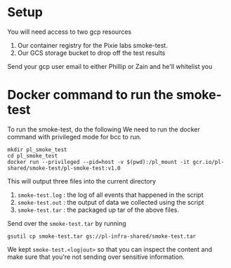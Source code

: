 # Setup
You will need access to two gcp resources
1. Our container registry for the Pixie labs smoke-test.
2. Our GCS storage bucket to drop off the test results

Send your gcp user email to either Phillip or Zain and he'll whitelist you
# Docker command to run the smoke-test

To run the smoke-test, do the following
We need to run the docker command with privileged mode for bcc to run.
```
mkdir pl_smoke_test
cd pl_smoke_test
docker run --privileged --pid=host -v $(pwd):/pl_mount -it gcr.io/pl-shared/smoke-test/pl-smoke-test:v1.0
```

This will output three files into the current directory
1. `smoke-test.log` : the log of all events that happened in the script
2. `smoke-test.out` : the output of data we collected using the script
3. `smoke-test.tar` : the packaged up tar of the above files.

Send over the `smoke-test.tar` by running
```
gsutil cp smoke-test.tar gs://pl-infra-shared/smoke-test.tar
```

We kept `smoke-test.<log|out>` so that you can inspect the content and make sure
that you're not sending over sensitive information.
